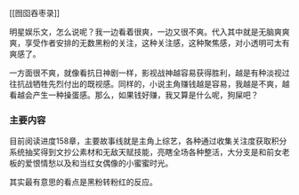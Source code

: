 [[囫囵吞枣录]]

明星娱乐文，怎么说呢？我一边看着很爽，一边又很不爽。代入其中就是无脑爽爽爽，享受作者安排的无数黑粉的关注，这种关注感，这种聚焦感，对小透明可太有爽感了。

一方面很不爽，就像看抗日神剧一样，影视战神越容易获得胜利，越是有种淡视过往抗战牺牲先烈付出的既视感。同样的，小说主角赚钱越是容易，我越是不爽，越看越会产生一种操蛋感。那么，如果钱好赚，我又算是什么呢，狗屎吧？

### 主要内容
目前阅读进度158章，主要故事线就是主角上综艺，各种通过收集关注度获取积分系统抽奖得到文抄公素材和无敌天赋技能，亮瞎全场各种整活，大分支是和前女老板的爱恨情愁以及和当红女偶像的小蜜蜜时光。

其实最有意思的看点是黑粉转粉红的反应。